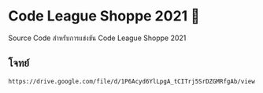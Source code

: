 # Code League Shoppe 2021 🚀

Source Code สำหรับการแข่งขัน Code League Shoppe 2021

## โจทย์ 
```bash
https://drive.google.com/file/d/1P6Acyd6YlLpgA_tCITrj5SrDZGMRfgAb/view
```
